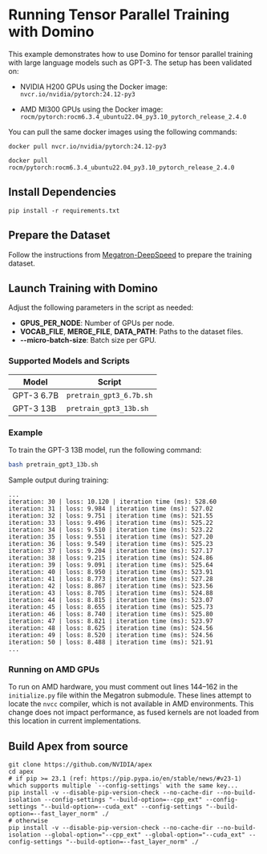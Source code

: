 # Running Tensor Parallel Training with Domino

This example demonstrates how to use Domino for tensor parallel training with large language models such as GPT-3. The setup has been validated on:

 - NVIDIA H200 GPUs using the Docker image: `nvcr.io/nvidia/pytorch:24.12-py3`

 - AMD MI300 GPUs using the Docker image: `rocm/pytorch:rocm6.3.4_ubuntu22.04_py3.10_pytorch_release_2.4.0`

You can pull the same docker images using the following commands:

```
docker pull nvcr.io/nvidia/pytorch:24.12-py3 

docker pull rocm/pytorch:rocm6.3.4_ubuntu22.04_py3.10_pytorch_release_2.4.0
```

## Install Dependencies
```
pip install -r requirements.txt
```

## Prepare the Dataset
Follow the instructions from [Megatron-DeepSpeed](https://github.com/deepspeedai/Megatron-DeepSpeed/tree/main/examples_deepspeed/universal_checkpointing#download-and-pre-process-training-dataset) to prepare the training dataset.

## Launch Training with Domino

Adjust the following parameters in the script as needed:

- **GPUS_PER_NODE**: Number of GPUs per node.
- **VOCAB_FILE**, **MERGE_FILE**, **DATA_PATH**: Paths to the dataset files.
- **--micro-batch-size**: Batch size per GPU.

### Supported Models and Scripts

| Model      | Script                   |
|------------|--------------------------|
| GPT-3 6.7B | `pretrain_gpt3_6.7b.sh`  |
| GPT-3 13B | `pretrain_gpt3_13b.sh`  |



### Example

To train the GPT-3 13B model, run the following command:

```bash
bash pretrain_gpt3_13b.sh
```

Sample output during training:

```
...
iteration: 30 | loss: 10.120 | iteration time (ms): 528.60 
iteration: 31 | loss: 9.984 | iteration time (ms): 527.02 
iteration: 32 | loss: 9.751 | iteration time (ms): 521.55 
iteration: 33 | loss: 9.496 | iteration time (ms): 525.22 
iteration: 34 | loss: 9.510 | iteration time (ms): 523.22 
iteration: 35 | loss: 9.551 | iteration time (ms): 527.20 
iteration: 36 | loss: 9.549 | iteration time (ms): 525.23 
iteration: 37 | loss: 9.204 | iteration time (ms): 527.17 
iteration: 38 | loss: 9.215 | iteration time (ms): 524.86 
iteration: 39 | loss: 9.091 | iteration time (ms): 525.64 
iteration: 40 | loss: 8.950 | iteration time (ms): 523.91 
iteration: 41 | loss: 8.773 | iteration time (ms): 527.28 
iteration: 42 | loss: 8.867 | iteration time (ms): 523.56 
iteration: 43 | loss: 8.705 | iteration time (ms): 524.88 
iteration: 44 | loss: 8.815 | iteration time (ms): 523.07 
iteration: 45 | loss: 8.655 | iteration time (ms): 525.73 
iteration: 46 | loss: 8.740 | iteration time (ms): 525.80 
iteration: 47 | loss: 8.821 | iteration time (ms): 523.97 
iteration: 48 | loss: 8.625 | iteration time (ms): 524.56 
iteration: 49 | loss: 8.520 | iteration time (ms): 524.56 
iteration: 50 | loss: 8.488 | iteration time (ms): 521.91 
...
```
### Running on AMD GPUs

To run on AMD hardware, you must comment out lines 144–162 in the `initialize.py` file within the Megatron submodule. These lines attempt to locate the `nvcc` compiler, which is not available in AMD environments. This change does not impact performance, as fused kernels are not loaded from this location in current implementations.



## Build Apex from source
```
git clone https://github.com/NVIDIA/apex
cd apex
# if pip >= 23.1 (ref: https://pip.pypa.io/en/stable/news/#v23-1) which supports multiple `--config-settings` with the same key...
pip install -v --disable-pip-version-check --no-cache-dir --no-build-isolation --config-settings "--build-option=--cpp_ext" --config-settings "--build-option=--cuda_ext" --config-settings "--build-option=--fast_layer_norm" ./
# otherwise
pip install -v --disable-pip-version-check --no-cache-dir --no-build-isolation --global-option="--cpp_ext" --global-option="--cuda_ext" --config-settings "--build-option=--fast_layer_norm" ./
```